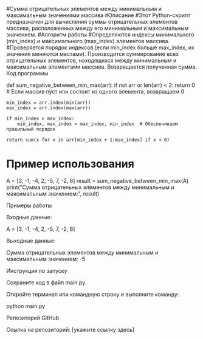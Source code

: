 #Сумма отрицательных элементов между минимальным и максимальным значениями массива
#Описание
#Этот Python-скрипт предназначен для вычисления суммы отрицательных элементов массива, расположенных между его минимальным и максимальным значением.
#Алгоритм работы
#Определяются индексы минимального (min_index) и максимального (max_index) элементов массива.
#Проверяется порядок индексов (если min_index больше max_index, их значения меняются местами).
Производится суммирование всех отрицательных элементов, находящихся между минимальным и максимальным элементами массива.
Возвращается полученная сумма.
Код программы

def sum_negative_between_min_max(arr):
    if not arr or len(arr) < 2:
        return 0  # Если массив пуст или состоит из одного элемента, возвращаем 0

    min_index = arr.index(min(arr))
    max_index = arr.index(max(arr))

    if min_index > max_index:
        min_index, max_index = max_index, min_index  # Обеспечиваем правильный порядок

    return sum(x for x in arr[min_index + 1:max_index] if x < 0)

# Пример использования
A = [3, -1, -4, 2, -5, 7, -2, 8]
result = sum_negative_between_min_max(A)
print("Сумма отрицательных элементов между минимальным и максимальным значением:", result)

Примеры работы

Входные данные:

A = [3, -1, -4, 2, -5, 7, -2, 8]

Выходные данные:

Сумма отрицательных элементов между минимальным и максимальным значением: -5

Инструкция по запуску

Сохраните код в файл main.py.

Откройте терминал или командную строку и выполните команду:

python main.py

Репозиторий GitHub

Ссылка на репозиторий: [укажите ссылку здесь]


